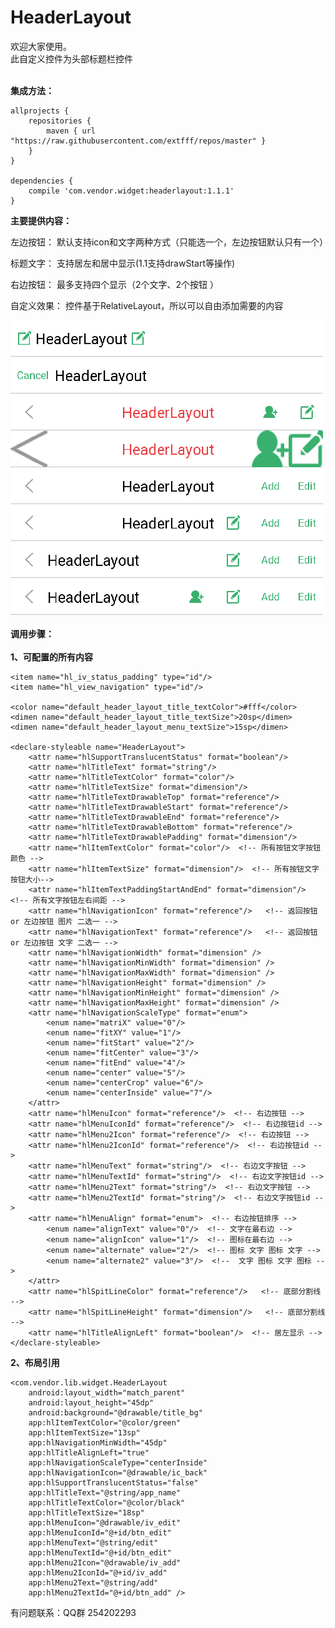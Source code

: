# HeaderLayout
欢迎大家使用。<br>
此自定义控件为头部标题栏控件<br><br>

<B>集成方法：</B>

    allprojects {
        repositories {
            maven { url "https://raw.githubusercontent.com/extfff/repos/master" }
        }
    }

    dependencies {
        compile 'com.vendor.widget:headerlayout:1.1.1'
    }

<B>主要提供内容：</B>

左边按钮：
默认支持icon和文字两种方式（只能选一个，左边按钮默认只有一个）

标题文字：
支持居左和居中显示(1.1支持drawStart等操作)

右边按钮：
最多支持四个显示（2个文字、2个按钮 ）

自定义效果：
控件基于RelativeLayout，所以可以自由添加需要的内容

![截了个图](./img.png)

<B>调用步骤：</B><br><br>
**1、可配置的所有内容**

    <item name="hl_iv_status_padding" type="id"/>
    <item name="hl_view_navigation" type="id"/>

    <color name="default_header_layout_title_textColor">#fff</color>
    <dimen name="default_header_layout_title_textSize">20sp</dimen>
    <dimen name="default_header_layout_menu_textSize">15sp</dimen>

    <declare-styleable name="HeaderLayout">
        <attr name="hlSupportTranslucentStatus" format="boolean"/>
        <attr name="hlTitleText" format="string"/>
        <attr name="hlTitleTextColor" format="color"/>
        <attr name="hlTitleTextSize" format="dimension"/>
        <attr name="hlTitleTextDrawableTop" format="reference"/>
        <attr name="hlTitleTextDrawableStart" format="reference"/>
        <attr name="hlTitleTextDrawableEnd" format="reference"/>
        <attr name="hlTitleTextDrawableBottom" format="reference"/>
        <attr name="hlTitleTextDrawablePadding" format="dimension"/>
        <attr name="hlItemTextColor" format="color"/>  <!-- 所有按钮文字按钮颜色 -->
        <attr name="hlItemTextSize" format="dimension"/>  <!-- 所有按钮文字按钮大小-->
        <attr name="hlItemTextPaddingStartAndEnd" format="dimension"/>  <!-- 所有文字按钮左右间距 -->
        <attr name="hlNavigationIcon" format="reference"/>   <!-- 返回按钮 or 左边按钮 图片 二选一 -->
        <attr name="hlNavigationText" format="reference"/>   <!-- 返回按钮 or 左边按钮 文字 二选一 -->
        <attr name="hlNavigationWidth" format="dimension" />
        <attr name="hlNavigationMinWidth" format="dimension" />
        <attr name="hlNavigationMaxWidth" format="dimension" />
        <attr name="hlNavigationHeight" format="dimension" />
        <attr name="hlNavigationMinHeight" format="dimension" />
        <attr name="hlNavigationMaxHeight" format="dimension" />
        <attr name="hlNavigationScaleType" format="enum">
            <enum name="matriX" value="0"/>
            <enum name="fitXY" value="1"/>
            <enum name="fitStart" value="2"/>
            <enum name="fitCenter" value="3"/>
            <enum name="fitEnd" value="4"/>
            <enum name="center" value="5"/>
            <enum name="centerCrop" value="6"/>
            <enum name="centerInside" value="7"/>
        </attr>
        <attr name="hlMenuIcon" format="reference"/>  <!-- 右边按钮 -->
        <attr name="hlMenuIconId" format="reference"/>  <!-- 右边按钮id -->
        <attr name="hlMenu2Icon" format="reference"/>  <!-- 右边按钮 -->
        <attr name="hlMenu2IconId" format="reference"/>  <!-- 右边按钮id -->
        <attr name="hlMenuText" format="string"/>  <!-- 右边文字按钮 -->
        <attr name="hlMenuTextId" format="string"/>  <!-- 右边文字按钮id -->
        <attr name="hlMenu2Text" format="string"/>  <!-- 右边文字按钮 -->
        <attr name="hlMenu2TextId" format="string"/>  <!-- 右边文字按钮id -->
        <attr name="hlMenuAlign" format="enum">  <!-- 右边按钮排序 -->
            <enum name="alignText" value="0"/>  <!-- 文字在最右边 -->
            <enum name="alignIcon" value="1"/>  <!-- 图标在最右边 -->
            <enum name="alternate" value="2"/>  <!-- 图标 文字 图标 文字 -->
            <enum name="alternate2" value="3"/>  <!--  文字 图标 文字 图标 -->
        </attr>
        <attr name="hlSpitLineColor" format="reference"/>   <!-- 底部分割线 -->
        <attr name="hlSpitLineHeight" format="dimension"/>   <!-- 底部分割线 -->
        <attr name="hlTitleAlignLeft" format="boolean"/>  <!-- 居左显示 -->
    </declare-styleable>

**2、布局引用**

    <com.vendor.lib.widget.HeaderLayout
        android:layout_width="match_parent"
        android:layout_height="45dp"
        android:background="@drawable/title_bg"
        app:hlItemTextColor="@color/green"
        app:hlItemTextSize="13sp"
        app:hlNavigationMinWidth="45dp"
        app:hlTitleAlignLeft="true"
        app:hlNavigationScaleType="centerInside"
        app:hlNavigationIcon="@drawable/ic_back"
        app:hlSupportTranslucentStatus="false"
        app:hlTitleText="@string/app_name"
        app:hlTitleTextColor="@color/black"
        app:hlTitleTextSize="18sp"
        app:hlMenuIcon="@drawable/iv_edit"
        app:hlMenuIconId="@+id/btn_edit"
        app:hlMenuText="@string/edit"
        app:hlMenuTextId="@+id/btn_edit"
        app:hlMenu2Icon="@drawable/iv_add"
        app:hlMenu2IconId="@+id/iv_add"
        app:hlMenu2Text="@string/add"
        app:hlMenu2TextId="@+id/btn_add" />

有问题联系：QQ群 254202293
